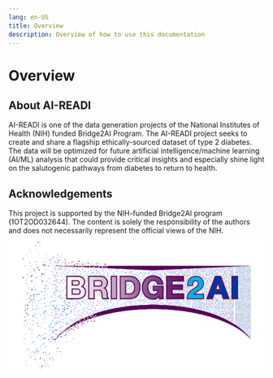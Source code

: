 ```yaml
---
lang: en-US
title: Overview
description: Overview of how to use this documentation
---
```


# Overview

## About AI-READI

AI-READI is one of the data generation projects of the National Institutes of Health (NIH) funded Bridge2AI Program. The AI-READI project seeks to create and share a flagship ethically-sourced dataset of type 2 diabetes. The data will be optimized for future artificial intelligence/machine learning (AI/ML) analysis that could provide critical insights and especially shine light on the salutogenic pathways from diabetes to return to health.

## Acknowledgements

This project is supported by the NIH-funded Bridge2AI program (1OT2OD032644). The content is solely the responsibility of the authors and does not necessarily represent the official views of the NIH.

![](https://github.com/AI-READI/Bridge2AI-logo/blob/main/logo-color-upscaled.png?raw=true)
